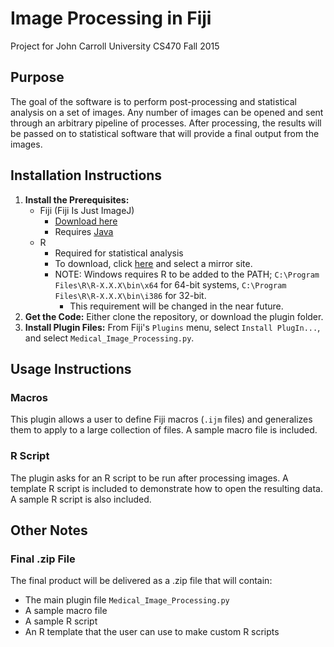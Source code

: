 # Image Processing in Fiji
Project for John Carroll University CS470 Fall 2015

## Purpose
The goal of the software is to perform post-processing and statistical analysis on a set of images. Any number of images can be opened and sent through an arbitrary pipeline of processes. After processing, the results will be passed on to statistical software that will provide a final output from the images. 

## Installation Instructions
1. **Install the Prerequisites:**
	* Fiji (Fiji Is Just ImageJ)
		* [Download here](http://fiji.sc/Downloads#Fiji)
		* Requires [Java](http://www.oracle.com/technetwork/java/javase/downloads/jre8-downloads-2133155.html)
	* R
		* Required for statistical analysis
		* To download, click [here](https://cran.r-project.org/mirrors.html) and select a mirror site.
		* NOTE: Windows requires R to be added to the PATH; `C:\Program Files\R\R-X.X.X\bin\x64` for 64-bit systems, `C:\Program Files\R\R-X.X.X\bin\i386` for 32-bit.
			* This requirement will be changed in the near future.
2. **Get the Code:** Either clone the repository, or download the plugin folder.
3. **Install Plugin Files:** From Fiji's `Plugins` menu, select `Install PlugIn...`, and select `Medical_Image_Processing.py`. 

## Usage Instructions
### Macros
This plugin allows a user to define Fiji macros (`.ijm` files) and generalizes them to apply to a large collection of files. A sample macro file is included.
### R Script
The plugin asks for an R script to be run after processing images. A template R script is included to demonstrate how to open the resulting data. A sample R script is also included. 

## Other Notes
### Final .zip File
The final product will be delivered as a .zip file that will contain:
* The main plugin file `Medical_Image_Processing.py`
* A sample macro file
* A sample R script
* An R template that the user can use to make custom R scripts

